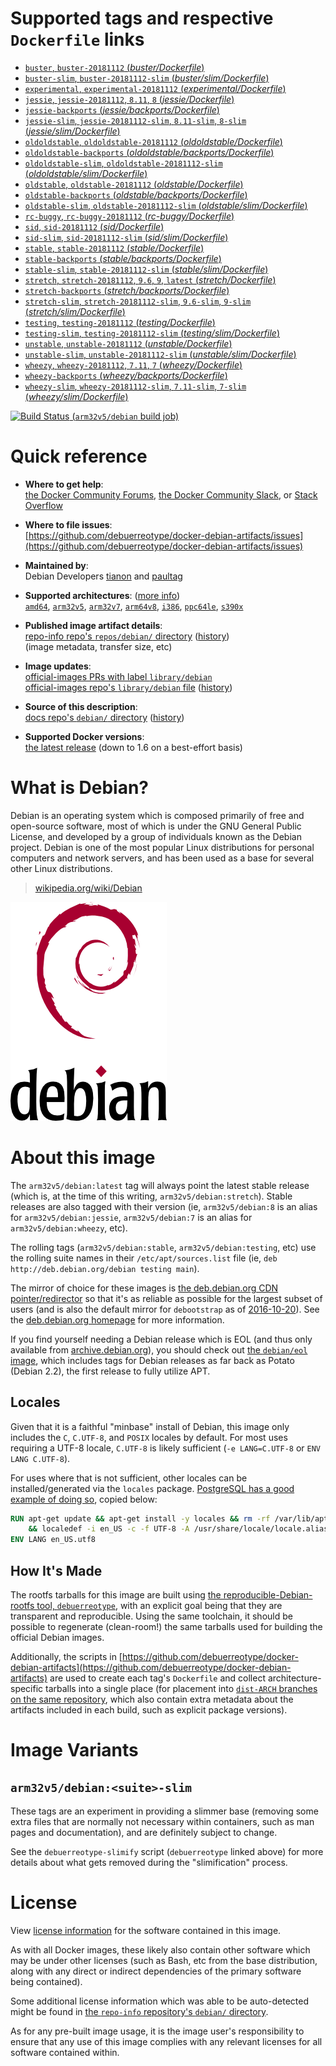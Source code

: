 <!--

********************************************************************************

WARNING:

    DO NOT EDIT "debian/README.md"

    IT IS AUTO-GENERATED

    (from the other files in "debian/" combined with a set of templates)

********************************************************************************

-->

# Supported tags and respective `Dockerfile` links

-	[`buster`, `buster-20181112` (*buster/Dockerfile*)](https://github.com/debuerreotype/docker-debian-artifacts/blob/aa7468456d083f933a4842f99be084bb1f4a544c/buster/Dockerfile)
-	[`buster-slim`, `buster-20181112-slim` (*buster/slim/Dockerfile*)](https://github.com/debuerreotype/docker-debian-artifacts/blob/aa7468456d083f933a4842f99be084bb1f4a544c/buster/slim/Dockerfile)
-	[`experimental`, `experimental-20181112` (*experimental/Dockerfile*)](https://github.com/debuerreotype/docker-debian-artifacts/blob/aa7468456d083f933a4842f99be084bb1f4a544c/experimental/Dockerfile)
-	[`jessie`, `jessie-20181112`, `8.11`, `8` (*jessie/Dockerfile*)](https://github.com/debuerreotype/docker-debian-artifacts/blob/aa7468456d083f933a4842f99be084bb1f4a544c/jessie/Dockerfile)
-	[`jessie-backports` (*jessie/backports/Dockerfile*)](https://github.com/debuerreotype/docker-debian-artifacts/blob/aa7468456d083f933a4842f99be084bb1f4a544c/jessie/backports/Dockerfile)
-	[`jessie-slim`, `jessie-20181112-slim`, `8.11-slim`, `8-slim` (*jessie/slim/Dockerfile*)](https://github.com/debuerreotype/docker-debian-artifacts/blob/aa7468456d083f933a4842f99be084bb1f4a544c/jessie/slim/Dockerfile)
-	[`oldoldstable`, `oldoldstable-20181112` (*oldoldstable/Dockerfile*)](https://github.com/debuerreotype/docker-debian-artifacts/blob/aa7468456d083f933a4842f99be084bb1f4a544c/oldoldstable/Dockerfile)
-	[`oldoldstable-backports` (*oldoldstable/backports/Dockerfile*)](https://github.com/debuerreotype/docker-debian-artifacts/blob/aa7468456d083f933a4842f99be084bb1f4a544c/oldoldstable/backports/Dockerfile)
-	[`oldoldstable-slim`, `oldoldstable-20181112-slim` (*oldoldstable/slim/Dockerfile*)](https://github.com/debuerreotype/docker-debian-artifacts/blob/aa7468456d083f933a4842f99be084bb1f4a544c/oldoldstable/slim/Dockerfile)
-	[`oldstable`, `oldstable-20181112` (*oldstable/Dockerfile*)](https://github.com/debuerreotype/docker-debian-artifacts/blob/aa7468456d083f933a4842f99be084bb1f4a544c/oldstable/Dockerfile)
-	[`oldstable-backports` (*oldstable/backports/Dockerfile*)](https://github.com/debuerreotype/docker-debian-artifacts/blob/aa7468456d083f933a4842f99be084bb1f4a544c/oldstable/backports/Dockerfile)
-	[`oldstable-slim`, `oldstable-20181112-slim` (*oldstable/slim/Dockerfile*)](https://github.com/debuerreotype/docker-debian-artifacts/blob/aa7468456d083f933a4842f99be084bb1f4a544c/oldstable/slim/Dockerfile)
-	[`rc-buggy`, `rc-buggy-20181112` (*rc-buggy/Dockerfile*)](https://github.com/debuerreotype/docker-debian-artifacts/blob/aa7468456d083f933a4842f99be084bb1f4a544c/rc-buggy/Dockerfile)
-	[`sid`, `sid-20181112` (*sid/Dockerfile*)](https://github.com/debuerreotype/docker-debian-artifacts/blob/aa7468456d083f933a4842f99be084bb1f4a544c/sid/Dockerfile)
-	[`sid-slim`, `sid-20181112-slim` (*sid/slim/Dockerfile*)](https://github.com/debuerreotype/docker-debian-artifacts/blob/aa7468456d083f933a4842f99be084bb1f4a544c/sid/slim/Dockerfile)
-	[`stable`, `stable-20181112` (*stable/Dockerfile*)](https://github.com/debuerreotype/docker-debian-artifacts/blob/aa7468456d083f933a4842f99be084bb1f4a544c/stable/Dockerfile)
-	[`stable-backports` (*stable/backports/Dockerfile*)](https://github.com/debuerreotype/docker-debian-artifacts/blob/aa7468456d083f933a4842f99be084bb1f4a544c/stable/backports/Dockerfile)
-	[`stable-slim`, `stable-20181112-slim` (*stable/slim/Dockerfile*)](https://github.com/debuerreotype/docker-debian-artifacts/blob/aa7468456d083f933a4842f99be084bb1f4a544c/stable/slim/Dockerfile)
-	[`stretch`, `stretch-20181112`, `9.6`, `9`, `latest` (*stretch/Dockerfile*)](https://github.com/debuerreotype/docker-debian-artifacts/blob/aa7468456d083f933a4842f99be084bb1f4a544c/stretch/Dockerfile)
-	[`stretch-backports` (*stretch/backports/Dockerfile*)](https://github.com/debuerreotype/docker-debian-artifacts/blob/aa7468456d083f933a4842f99be084bb1f4a544c/stretch/backports/Dockerfile)
-	[`stretch-slim`, `stretch-20181112-slim`, `9.6-slim`, `9-slim` (*stretch/slim/Dockerfile*)](https://github.com/debuerreotype/docker-debian-artifacts/blob/aa7468456d083f933a4842f99be084bb1f4a544c/stretch/slim/Dockerfile)
-	[`testing`, `testing-20181112` (*testing/Dockerfile*)](https://github.com/debuerreotype/docker-debian-artifacts/blob/aa7468456d083f933a4842f99be084bb1f4a544c/testing/Dockerfile)
-	[`testing-slim`, `testing-20181112-slim` (*testing/slim/Dockerfile*)](https://github.com/debuerreotype/docker-debian-artifacts/blob/aa7468456d083f933a4842f99be084bb1f4a544c/testing/slim/Dockerfile)
-	[`unstable`, `unstable-20181112` (*unstable/Dockerfile*)](https://github.com/debuerreotype/docker-debian-artifacts/blob/aa7468456d083f933a4842f99be084bb1f4a544c/unstable/Dockerfile)
-	[`unstable-slim`, `unstable-20181112-slim` (*unstable/slim/Dockerfile*)](https://github.com/debuerreotype/docker-debian-artifacts/blob/aa7468456d083f933a4842f99be084bb1f4a544c/unstable/slim/Dockerfile)
-	[`wheezy`, `wheezy-20181112`, `7.11`, `7` (*wheezy/Dockerfile*)](https://github.com/debuerreotype/docker-debian-artifacts/blob/aa7468456d083f933a4842f99be084bb1f4a544c/wheezy/Dockerfile)
-	[`wheezy-backports` (*wheezy/backports/Dockerfile*)](https://github.com/debuerreotype/docker-debian-artifacts/blob/aa7468456d083f933a4842f99be084bb1f4a544c/wheezy/backports/Dockerfile)
-	[`wheezy-slim`, `wheezy-20181112-slim`, `7.11-slim`, `7-slim` (*wheezy/slim/Dockerfile*)](https://github.com/debuerreotype/docker-debian-artifacts/blob/aa7468456d083f933a4842f99be084bb1f4a544c/wheezy/slim/Dockerfile)

[![Build Status](https://doi-janky.infosiftr.net/job/multiarch/job/arm32v5/job/debian/badge/icon) (`arm32v5/debian` build job)](https://doi-janky.infosiftr.net/job/multiarch/job/arm32v5/job/debian/)

# Quick reference

-	**Where to get help**:  
	[the Docker Community Forums](https://forums.docker.com/), [the Docker Community Slack](https://blog.docker.com/2016/11/introducing-docker-community-directory-docker-community-slack/), or [Stack Overflow](https://stackoverflow.com/search?tab=newest&q=docker)

-	**Where to file issues**:  
	[https://github.com/debuerreotype/docker-debian-artifacts/issues](https://github.com/debuerreotype/docker-debian-artifacts/issues)

-	**Maintained by**:  
	Debian Developers [tianon](https://qa.debian.org/developer.php?login=tianon) and [paultag](https://qa.debian.org/developer.php?login=paultag)

-	**Supported architectures**: ([more info](https://github.com/docker-library/official-images#architectures-other-than-amd64))  
	[`amd64`](https://hub.docker.com/r/amd64/debian/), [`arm32v5`](https://hub.docker.com/r/arm32v5/debian/), [`arm32v7`](https://hub.docker.com/r/arm32v7/debian/), [`arm64v8`](https://hub.docker.com/r/arm64v8/debian/), [`i386`](https://hub.docker.com/r/i386/debian/), [`ppc64le`](https://hub.docker.com/r/ppc64le/debian/), [`s390x`](https://hub.docker.com/r/s390x/debian/)

-	**Published image artifact details**:  
	[repo-info repo's `repos/debian/` directory](https://github.com/docker-library/repo-info/blob/master/repos/debian) ([history](https://github.com/docker-library/repo-info/commits/master/repos/debian))  
	(image metadata, transfer size, etc)

-	**Image updates**:  
	[official-images PRs with label `library/debian`](https://github.com/docker-library/official-images/pulls?q=label%3Alibrary%2Fdebian)  
	[official-images repo's `library/debian` file](https://github.com/docker-library/official-images/blob/master/library/debian) ([history](https://github.com/docker-library/official-images/commits/master/library/debian))

-	**Source of this description**:  
	[docs repo's `debian/` directory](https://github.com/docker-library/docs/tree/master/debian) ([history](https://github.com/docker-library/docs/commits/master/debian))

-	**Supported Docker versions**:  
	[the latest release](https://github.com/docker/docker-ce/releases/latest) (down to 1.6 on a best-effort basis)

# What is Debian?

Debian is an operating system which is composed primarily of free and open-source software, most of which is under the GNU General Public License, and developed by a group of individuals known as the Debian project. Debian is one of the most popular Linux distributions for personal computers and network servers, and has been used as a base for several other Linux distributions.

> [wikipedia.org/wiki/Debian](https://en.wikipedia.org/wiki/Debian)

![logo](https://raw.githubusercontent.com/docker-library/docs/b449be7df57e9ed9086bb5821bfb5d6cdc5d67a4/debian/logo.png)

# About this image

The `arm32v5/debian:latest` tag will always point the latest stable release (which is, at the time of this writing, `arm32v5/debian:stretch`). Stable releases are also tagged with their version (ie, `arm32v5/debian:8` is an alias for `arm32v5/debian:jessie`, `arm32v5/debian:7` is an alias for `arm32v5/debian:wheezy`, etc).

The rolling tags (`arm32v5/debian:stable`, `arm32v5/debian:testing`, etc) use the rolling suite names in their `/etc/apt/sources.list` file (ie, `deb http://deb.debian.org/debian testing main`).

The mirror of choice for these images is [the deb.debian.org CDN pointer/redirector](https://deb.debian.org) so that it's as reliable as possible for the largest subset of users (and is also the default mirror for `debootstrap` as of [2016-10-20](https://anonscm.debian.org/cgit/d-i/debootstrap.git/commit/?id=9e8bc60ad1ccf3a25ce7890526b70059f3e770de)). See the [deb.debian.org homepage](https://deb.debian.org) for more information.

If you find yourself needing a Debian release which is EOL (and thus only available from [archive.debian.org](http://archive.debian.org)), you should check out [the `debian/eol` image](https://hub.docker.com/r/debian/eol/), which includes tags for Debian releases as far back as Potato (Debian 2.2), the first release to fully utilize APT.

## Locales

Given that it is a faithful "minbase" install of Debian, this image only includes the `C`, `C.UTF-8`, and `POSIX` locales by default. For most uses requiring a UTF-8 locale, `C.UTF-8` is likely sufficient (`-e LANG=C.UTF-8` or `ENV LANG C.UTF-8`).

For uses where that is not sufficient, other locales can be installed/generated via the `locales` package. [PostgreSQL has a good example of doing so](https://github.com/docker-library/postgres/blob/69bc540ecfffecce72d49fa7e4a46680350037f9/9.6/Dockerfile#L21-L24), copied below:

```dockerfile
RUN apt-get update && apt-get install -y locales && rm -rf /var/lib/apt/lists/* \
	&& localedef -i en_US -c -f UTF-8 -A /usr/share/locale/locale.alias en_US.UTF-8
ENV LANG en_US.utf8
```

## How It's Made

The rootfs tarballs for this image are built using [the reproducible-Debian-rootfs tool, `debuerreotype`](https://github.com/debuerreotype/debuerreotype), with an explicit goal being that they are transparent and reproducible. Using the same toolchain, it should be possible to regenerate (clean-room!) the same tarballs used for building the official Debian images.

Additionally, the scripts in [https://github.com/debuerreotype/docker-debian-artifacts](https://github.com/debuerreotype/docker-debian-artifacts) are used to create each tag's `Dockerfile` and collect architecture-specific tarballs into a single place (for placement into [`dist-ARCH` branches on the same repository](https://github.com/debuerreotype/docker-debian-artifacts/branches), which also contain extra metadata about the artifacts included in each build, such as explicit package versions).

# Image Variants

## `arm32v5/debian:<suite>-slim`

These tags are an experiment in providing a slimmer base (removing some extra files that are normally not necessary within containers, such as man pages and documentation), and are definitely subject to change.

See the `debuerreotype-slimify` script (`debuerreotype` linked above) for more details about what gets removed during the "slimification" process.

# License

View [license information](https://www.debian.org/social_contract#guidelines) for the software contained in this image.

As with all Docker images, these likely also contain other software which may be under other licenses (such as Bash, etc from the base distribution, along with any direct or indirect dependencies of the primary software being contained).

Some additional license information which was able to be auto-detected might be found in [the `repo-info` repository's `debian/` directory](https://github.com/docker-library/repo-info/tree/master/repos/debian).

As for any pre-built image usage, it is the image user's responsibility to ensure that any use of this image complies with any relevant licenses for all software contained within.
